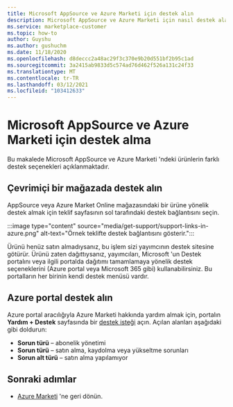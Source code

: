 ```yaml
---
title: Microsoft AppSource ve Azure Marketi için destek alın
description: Microsoft AppSource ve Azure Marketi için nasıl destek alabileceğinizi öğrenin.
ms.service: marketplace-customer
ms.topic: how-to
author: Guyshu
ms.author: gushuchm
ms.date: 11/18/2020
ms.openlocfilehash: d8deccc2a48ac29f3c370e9b20d551bf2b95c1ad
ms.sourcegitcommit: 3a2415ab9833d5c574ad76d462f526a131c24f33
ms.translationtype: MT
ms.contentlocale: tr-TR
ms.lasthandoff: 03/12/2021
ms.locfileid: "103412633"
---
```

# <a name="how-to-get-support-for-microsoft-appsource-and-azure-marketplace"></a>Microsoft AppSource ve Azure Marketi için destek alma

Bu makalede Microsoft AppSource ve Azure Marketi 'ndeki ürünlerin farklı destek seçenekleri açıklanmaktadır. 

## <a name="get-support-in-an-online-store"></a>Çevrimiçi bir mağazada destek alın

AppSource veya Azure Market Online mağazasındaki bir ürüne yönelik destek almak için teklif sayfasının sol tarafındaki destek bağlantısını seçin. 

:::image type="content" source="media/get-support/support-links-in-azure.png" alt-text="Örnek teklifte destek bağlantısını gösterir.":::

Ürünü henüz satın almadıysanız, bu işlem sizi yayımcının destek sitesine götürür. Ürünü zaten dağıttıysanız, yayımcıları, Microsoft 'un Destek portalını veya ilgili portalda dağıtımı tamamlamaya yönelik destek seçeneklerini (Azure portal veya Microsoft 365 gibi) kullanabilirsiniz. Bu portalların her birinin kendi destek menüsü vardır.

## <a name="get-support-from-the-azure-portal"></a>Azure portal destek alın

Azure portal aracılığıyla Azure Marketi hakkında yardım almak için, portalın **Yardım + Destek** sayfasında bir [destek isteği](https://portal.azure.com/#blade/Microsoft_Azure_Support/HelpAndSupportBlade/newsupportrequest) açın. Açılan alanları aşağıdaki gibi doldurun:

- **Sorun türü** – abonelik yönetimi
- **Sorun türü** – satın alma, kaydolma veya yükseltme sorunları
- **Sorun alt türü** – satın alma yapılamıyor

## <a name="next-steps"></a>Sonraki adımlar

- [Azure Marketi](azure-marketplace-overview.md) 'ne geri dönün.
